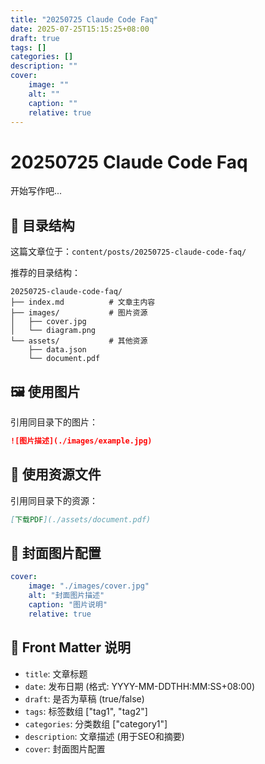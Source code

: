 ```yaml
---
title: "20250725 Claude Code Faq"
date: 2025-07-25T15:15:25+08:00
draft: true
tags: []
categories: []
description: ""
cover:
    image: ""
    alt: ""
    caption: ""
    relative: true
---
```


# 20250725 Claude Code Faq

开始写作吧...

## 📁 目录结构

这篇文章位于：`content/posts/20250725-claude-code-faq/`

推荐的目录结构：
```
20250725-claude-code-faq/
├── index.md          # 文章主内容
├── images/           # 图片资源
│   ├── cover.jpg
│   └── diagram.png
└── assets/           # 其他资源
    ├── data.json
    └── document.pdf
```

## 🖼️ 使用图片

引用同目录下的图片：

```markdown
![图片描述](./images/example.jpg)
```

## 📎 使用资源文件

引用同目录下的资源：

```markdown
[下载PDF](./assets/document.pdf)
```

## 🎨 封面图片配置

```yaml
cover:
    image: "./images/cover.jpg"
    alt: "封面图片描述"
    caption: "图片说明"
    relative: true
```

## 📝 Front Matter 说明

- `title`: 文章标题
- `date`: 发布日期 (格式: YYYY-MM-DDTHH:MM:SS+08:00)
- `draft`: 是否为草稿 (true/false)
- `tags`: 标签数组 ["tag1", "tag2"]
- `categories`: 分类数组 ["category1"]
- `description`: 文章描述 (用于SEO和摘要)
- `cover`: 封面图片配置